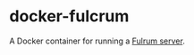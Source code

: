 # docker-fulcrum
A Docker container for running a [Fulrum server](https://github.com/cculianu/Fulcrum).
